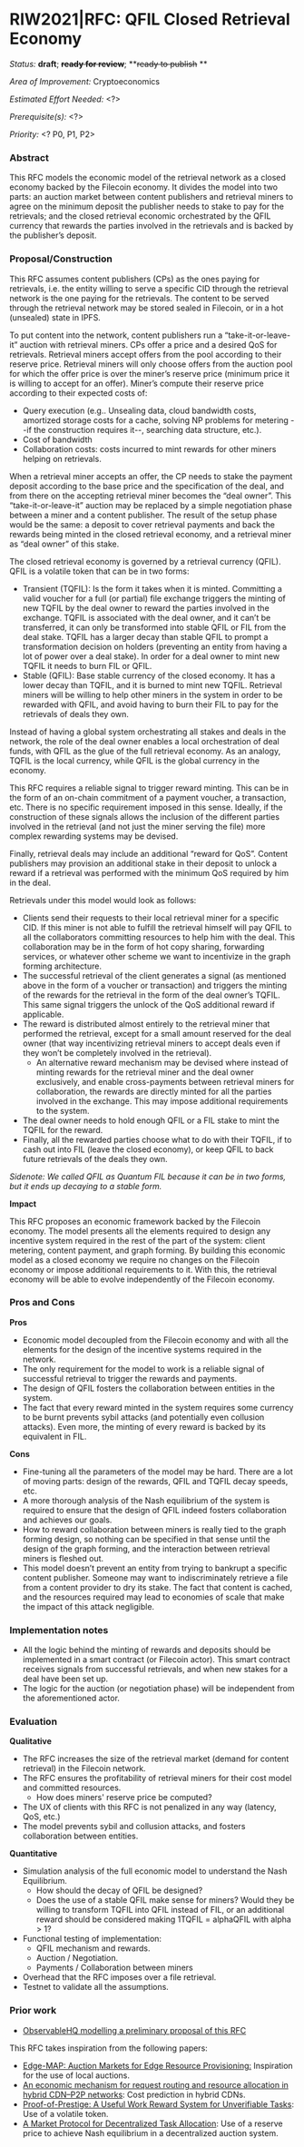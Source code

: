 

# RIW2021|RFC: QFIL Closed Retrieval Economy

_Status:_ **draft**; **~~ready for review~~**; **~~ready to publish~~ **

_Area of Improvement:_ Cryptoeconomics

_Estimated Effort Needed:_ &lt;?>

_Prerequisite(s):_ &lt;?>

_Priority:_ &lt;? P0, P1, P2>


### Abstract

This RFC models the economic model of the retrieval network as a closed economy backed by the Filecoin economy. It divides the model into two parts: an auction market between content publishers and retrieval miners to agree on the minimum deposit the publisher needs to stake to pay for the retrievals; and the closed retrieval economic orchestrated by the QFIL currency that rewards the parties involved in the retrievals and is backed by the publisher’s deposit. 


### **Proposal/Construction**

This RFC assumes content publishers (CPs) as the ones paying for retrievals, i.e. the entity willing to serve a specific CID through the retrieval network is the one paying for the retrievals. The content to be served through the retrieval network may be stored sealed in Filecoin, or in a hot (unsealed) state in IPFS.

To put content into the network, content publishers run a “take-it-or-leave-it” auction with retrieval miners. CPs offer a price and a desired QoS for retrievals. Retrieval miners accept offers from the pool according to their reserve price. Retrieval miners will only choose offers from the auction pool for which the offer price is over the miner’s reserve price (minimum price it is willing to accept for an offer). Miner’s compute their reserve price according to their expected costs of:



*   Query execution (e.g.. Unsealing data, cloud bandwidth costs, amortized storage costs for a cache, solving NP problems for metering --if the construction requires it--, searching data structure, etc.). 
*   Cost of bandwidth
*   Collaboration costs: costs incurred to mint rewards for other miners helping on retrievals.

When a retrieval miner accepts an offer, the CP needs to stake the payment deposit according to the base price and the specification of the deal, and from there on the accepting retrieval miner becomes the “deal owner”. This “take-it-or-leave-it” auction may be replaced by a simple negotiation phase between a miner and a content publisher. The result of the setup phase would be the same: a deposit to cover retrieval payments and back the rewards being minted in the closed retrieval economy, and a retrieval miner as “deal owner” of this stake.

The closed retrieval economy is governed by a retrieval currency (QFIL). QFIL is a volatile token that can be in two forms: 



*   Transient (TQFIL): Is the form it takes when it is minted. Committing a valid voucher for a full (or partial) file exchange triggers the minting of new TQFIL by the deal owner to reward the parties involved in the exchange. TQFIL is associated with the deal owner, and it can’t be transferred, it can only be transformed into stable QFIL or FIL from the deal stake. TQFIL has a larger decay than stable QFIL to prompt a transformation decision on holders (preventing an entity from having a lot of power over a deal stake). In order for a deal owner to mint new TQFIL it needs to burn FIL or QFIL.
*   Stable (QFIL): Base stable currency of the closed economy. It has a lower decay than TQFIL, and it is burned to mint new TQFIL. Retrieval miners will be willing to help other miners in the system in order to be rewarded with QFIL, and avoid having to burn their FIL to pay for the retrievals of deals they own.

Instead of having a global system orchestrating all stakes and deals in the network, the role of the deal owner enables a local orchestration of deal funds, with QFIL as the glue of the full retrieval economy. As an analogy, TQFIL is the local currency, while QFIL is the global currency in the economy.

This RFC requires a reliable signal to trigger reward minting. This can be in the form of an on-chain commitment of a payment voucher, a transaction, etc. There is no specific requirement imposed in this sense. Ideally, if the construction of these signals allows the inclusion of the different parties involved in the retrieval (and not just the miner serving the file) more complex rewarding systems may be devised.

Finally, retrieval deals may include an additional “reward for QoS”. Content publishers may provision an additional stake in their deposit to unlock a reward if a retrieval was performed with the minimum QoS required by him in the deal. 

Retrievals under this model would look as follows: 



*   Clients send their requests to their local retrieval miner for a specific CID. If this miner is not able to fulfill the retrieval himself will pay QFIL to all the collaborators committing resources to help him with the deal. This collaboration may be in the form of hot copy sharing, forwarding services, or whatever other scheme we want to incentivize in the graph forming architecture.
*   The successful retrieval of the client generates a signal (as mentioned above in the form of a voucher or transaction) and triggers the minting of the rewards for the retrieval in the form of the deal owner’s TQFIL. This same signal triggers the unlock of the QoS additional reward if applicable. 
*   The reward is distributed almost entirely to the retrieval miner that performed the retrieval, except for a small amount reserved for the deal owner (that way incentivizing retrieval miners to accept deals even if they won’t be completely involved in the retrieval).
    *   An alternative reward mechanism may be devised where instead of minting rewards for the retrieval miner and the deal owner exclusively, and enable cross-payments between retrieval miners for collaboration, the rewards are directly minted for all the parties involved in the exchange. This may impose additional requirements to the system.
*   The deal owner needs to hold enough QFIL or a FIL stake to mint the TQFIL for the reward.
*   Finally, all the rewarded parties choose what to do with their TQFIL, if to cash out into FIL (leave the closed economy), or keep QFIL to back future retrievals of the deals they own.

_Sidenote: We called QFIL as Quantum FIL because it can be in two forms, but it ends up decaying to a stable form._

**Impact**

This RFC proposes an economic framework backed by the Filecoin economy. The model presents all the elements required to design any incentive system required in the rest of the part of the system: client metering, content payment, and graph forming. By building this economic model as a closed economy we require no changes on the Filecoin economy or impose additional requirements to it. With this, the retrieval economy will be able to evolve independently of the Filecoin economy.


### Pros and Cons

**Pros**



*   Economic model decoupled from the Filecoin economy and with all the elements for the design of the incentive systems required in the network.
*   The only requirement for the model to work is a reliable signal of successful retrieval to trigger the rewards and payments.
*   The design of QFIL fosters the collaboration between entities in the system.
*   The fact that every reward minted in the system requires some currency to be burnt prevents sybil attacks (and potentially even collusion attacks). Even more, the minting of every reward is backed by its equivalent in FIL.

**Cons**



*   Fine-tuning all the parameters of the model may be hard. There are a lot of moving parts: design of the rewards, QFIL and TQFIL decay speeds, etc.
*   A more thorough analysis of the Nash equilibrium of the system is required to ensure that the design of QFIL indeed fosters collaboration and achieves our goals.
*   How to reward collaboration between miners is really tied to the graph forming design, so nothing can be specified in that sense until the design of the graph forming, and the interaction between retrieval miners is fleshed out.
*   This model doesn’t prevent an entity from trying to bankrupt a specific content publisher. Someone may want to indiscriminately retrieve a file from a content provider to dry its stake. The fact that content is cached, and the resources required may lead to economies of scale that make the impact of this attack negligible.


### **Implementation **n**otes**



*   All the logic behind the minting of rewards and deposits should be implemented in a smart contract (or Filecoin actor). This smart contract receives signals from successful retrievals, and when new stakes for a deal have been set up.
*   The logic for the auction (or negotiation phase) will be independent from the aforementioned actor. 


### **Evaluation**

**Qualitative**



*   The RFC increases the size of the retrieval market (demand for content retrieval) in the Filecoin network.
*   The RFC ensures the profitability of retrieval miners for their cost model and committed resources.
    *   How does miners' reserve price be computed?
*   The UX of clients with this RFC is not penalized in any way (latency, QoS, etc.)
*   The model prevents sybil and collusion attacks, and fosters collaboration between entities.

**Quantitative**



*   Simulation analysis of the full economic model to understand the Nash Equilibrium.
    *   How should the decay of QFIL be designed?
    *   Does the use of a stable QFIL make sense for miners? Would they be willing to transform TQFIL into QFIL instead of FIL, or an additional reward should be considered making 1TQFIL = alphaQFIL with alpha > 1?
*   Functional testing of implementation:
    *   QFIL mechanism and rewards.
    *   Auction / Negotiation.
    *   Payments / Collaboration between miners
*   Overhead that the RFC imposes over a file retrieval.
*   Testnet to validate all the assumptions.


### Prior work



*   [ObservableHQ modelling a preliminary proposal of this RFC](https://observablehq.com/@protocol/3dms-cryptoecon-proposal)

This RFC takes inspiration from the following papers:



*   [Edge-MAP: Auction Markets for Edge Resource Provisioning:](https://drive.google.com/file/d/1g-kbaPUosWnY1a9098T9nh6TDx9ekQeJ/view?usp=sharing) Inspiration for the use of local auctions.
*   [An economic mechanism for request routing and resource allocation in hybrid CDN–P2P networks](https://drive.google.com/file/d/19_OPhuR4qkbH55SkG8ucgMYn-js445Q0/view?usp=sharing): Cost prediction in hybrid CDNs.
*   [Proof-of-Prestige: A Useful Work Reward System for Unverifiable Tasks](https://drive.google.com/file/d/13gcJP0DZnCCpcIy5BFbe7uLaxxGpL7JW/view?usp=sharing): Use of a volatile token.
*   [A Market Protocol for Decentralized Task Allocation](https://drive.google.com/file/d/1GC3DU0I_-6NSMtfoTl55t6fKPptIkCL5/view?usp=sharing): Use of a reserve price to achieve Nash equilibrium in a decentralized auction system.
